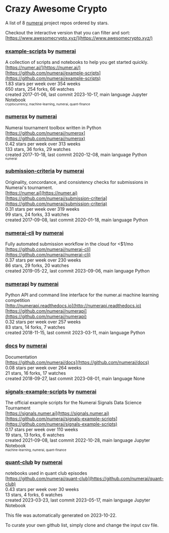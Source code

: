 # Crazy Awesome Crypto
A list of 8 [numerai](https://github.com/numerai) project repos ordered by stars.  

Checkout the interactive version that you can filter and sort: 
[https://www.awesomecrypto.xyz/](https://www.awesomecrypto.xyz/)  


### [example-scripts](https://github.com/numerai/example-scripts) by [numerai](https://github.com/numerai)  
A collection of scripts and notebooks to help you get started quickly.  
[https://numer.ai/](https://numer.ai/)  
[https://github.com/numerai/example-scripts](https://github.com/numerai/example-scripts)  
1.83 stars per week over 354 weeks  
650 stars, 254 forks, 66 watches  
created 2017-01-06, last commit 2023-10-17, main language Jupyter Notebook  
<sub><sup>cryptocurrency, machine-learning, numerai, quant-finance</sup></sub>


### [numerox](https://github.com/numerai/numerox) by [numerai](https://github.com/numerai)  
Numerai tournament toolbox written in Python  
[https://github.com/numerai/numerox](https://github.com/numerai/numerox)  
0.42 stars per week over 313 weeks  
133 stars, 36 forks, 29 watches  
created 2017-10-18, last commit 2020-12-08, main language Python  
<sub><sup>numerai</sup></sub>


### [submission-criteria](https://github.com/numerai/submission-criteria) by [numerai](https://github.com/numerai)  
Originality, concordance, and consistency checks for submissions in Numerai's tournament.  
[https://numer.ai](https://numer.ai)  
[https://github.com/numerai/submission-criteria](https://github.com/numerai/submission-criteria)  
0.31 stars per week over 319 weeks  
99 stars, 24 forks, 33 watches  
created 2017-09-08, last commit 2020-01-18, main language Python  


### [numerai-cli](https://github.com/numerai/numerai-cli) by [numerai](https://github.com/numerai)  
Fully automated submission workflow in the cloud for <$1/mo  
[https://github.com/numerai/numerai-cli](https://github.com/numerai/numerai-cli)  
0.37 stars per week over 230 weeks  
86 stars, 29 forks, 20 watches  
created 2019-05-22, last commit 2023-09-06, main language Python  


### [numerapi](https://github.com/numerai/numerapi) by [numerai](https://github.com/numerai)  
Python API and command line interface for the numer.ai machine learning competition  
[http://numerapi.readthedocs.io](http://numerapi.readthedocs.io)  
[https://github.com/numerai/numerapi](https://github.com/numerai/numerapi)  
0.32 stars per week over 257 weeks  
83 stars, 14 forks, 7 watches  
created 2018-11-15, last commit 2023-03-11, main language Python  


### [docs](https://github.com/numerai/docs) by [numerai](https://github.com/numerai)  
Documentation    
[https://github.com/numerai/docs](https://github.com/numerai/docs)  
0.08 stars per week over 264 weeks  
21 stars, 16 forks, 17 watches  
created 2018-09-27, last commit 2023-08-01, main language None  


### [signals-example-scripts](https://github.com/numerai/signals-example-scripts) by [numerai](https://github.com/numerai)  
The official example scripts for the Numerai Signals Data Science Tournament  
[https://signals.numer.ai](https://signals.numer.ai)  
[https://github.com/numerai/signals-example-scripts](https://github.com/numerai/signals-example-scripts)  
0.17 stars per week over 110 weeks  
19 stars, 13 forks, 6 watches  
created 2021-09-08, last commit 2022-10-28, main language Jupyter Notebook  
<sub><sup>machine-learning, numerai, quant-finance</sup></sub>


### [quant-club](https://github.com/numerai/quant-club) by [numerai](https://github.com/numerai)  
notebooks used in quant club episodes  
[https://github.com/numerai/quant-club](https://github.com/numerai/quant-club)  
0.43 stars per week over 30 weeks  
13 stars, 4 forks, 6 watches  
created 2023-03-23, last commit 2023-05-17, main language Jupyter Notebook  


This file was automatically generated on 2023-10-22.  

To curate your own github list, simply clone and change the input csv file.  